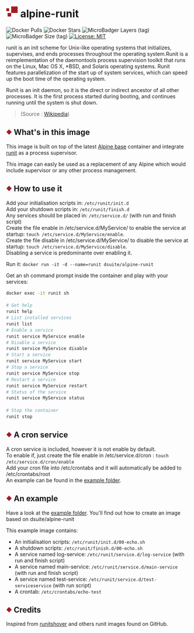 # ![](https://github.com/docker-suite/artwork/raw/master/logo/png/logo_32.png) alpine-runit
![Docker Pulls](https://img.shields.io/docker/pulls/dsuite/alpine-runit.svg?style=flat-square)
![Docker Stars](https://img.shields.io/docker/stars/dsuite/alpine-runit.svg?style=flat-square)
![MicroBadger Layers (tag)](https://img.shields.io/microbadger/layers/dsuite/alpine-runit/latest.svg?style=flat-square)
![MicroBadger Size (tag)](https://img.shields.io/microbadger/image-size/dsuite/alpine-runit/latest.svg?style=flat-square)
[![License: MIT](https://img.shields.io/badge/License-MIT-brightgreen.svg?style=flat-square)](https://opensource.org/licenses/MIT)

runit is an init scheme for Unix-like operating systems that initializes, supervises, and ends processes throughout the operating system.Runit is a reimplementation of the daemontools process supervision toolkit that runs on the Linux, Mac OS X, *BSD, and Solaris operating systems. Runit features parallelization of the start up of system services, which can speed up the boot time of the operating system.

Runit is an init daemon, so it is the direct or indirect ancestor of all other processes. It is the first process started during booting, and continues running until the system is shut down.

> (Source : [Wikipedia](https://en.wikipedia.org/wiki/Runit))

## ![](https://github.com/docker-suite/artwork/raw/master/various/pin/png/pin_16.png) What's in this image

This image is built on top of the latest [Alpine base][alpine-base] container and integrate [runit][runit] as a process supervisor.

This image can easly be used as a replacement of any Alpine which would include supervisor or any other process management.


## ![](https://github.com/docker-suite/artwork/raw/master/various/pin/png/pin_16.png) How to use it

Add your initialisation scripts in: `/etc/runit/init.d`  
Add your shutdown scripts in: `/etc/runit/finish.d`  
Any services should be placed in: `/etc/service.d/` (with run and finish script)  
Create the file enable in /etc/service.d/MyService/ to enable the service at startup: `touch /etc/service.d/MyService/enable`.  
Create the file disable in /etc/service.d/MyService/ to disable the service at startup: `touch /etc/service.d/MyService/disable`.  
Disabling a service is predominante over enabling it.

Run it: `docker run -it -d --name=runit dsuite/alpine-runit`

Get an sh command prompt inside the container and play with your services:

```bash
docker exec -it runit sh

# Get help
runit help
# List installed services
runit list
# Enable a service
runit service MyService enable
# Disable a service
runit service MyService disable
# Start a service
runit service MyService start
# Stop a service
runit service MyService stop
# Restart a service
runit service MyService restart
# Status of the service
runit service MyService status

# Stop the container
runit stop
```

## ![](https://github.com/docker-suite/artwork/raw/master/various/pin/png/pin_16.png) A cron service

A cron service is included, however it is not enable by default.  
To enable if, just create the file enable in /etc/service.d/cron : `touch /etc/service.d/cron/enable`  
Add your cron file into /etc/crontabs and it will automatically be added to /etc/crontabs/root  
An example can be found in the [example folder](https://github.com/docker-suite/alpine-runit/tree/master/example).


## ![](https://github.com/docker-suite/artwork/raw/master/various/pin/png/pin_16.png) An example

Have a look at the [example folder](https://github.com/docker-suite/alpine-runit/tree/master/example). You'll find out how to create an image based on dsuite/alpine-runit

This example image contains:
- An initialisation scripts: `/etc/runit/init.d/00-echo.sh`  
- A shutdown scripts: `/etc/runit/finish.d/00-echo.sh`  
- A service named log-service:  `/etc/runit/service.d/log-service` (with run and finish script)
- A service named main-service:  `/etc/runit/service.d/main-service` (with run and finish script) 
- A service named test-service:  `/etc/runit/service.d/test-serviceservice` (with run script)  
- A crontab:  `/etc/crontabs/echo-test`    

## ![](https://github.com/docker-suite/artwork/raw/master/various/pin/png/pin_16.png) Credits
Inspired from [runitshover](https://github.com/HowardMei/runitshover) and others runit images found on GitHub.

[alpine]: http://alpinelinux.org/
[runit]: http://smarden.org/runit/
[alpine-base]: https://hub.docker.com/r/docker-suite/alpine-base/
